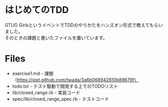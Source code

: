 # はじめてのTDD
GTUG GirlsというイベントでTDDのやりかたをハンズオン形式で教えてもらいました。  
そのときの課題と書いたファイルを置いています。  

# Files

* exercise1.md - 課題（https://gist.github.com/twada/3a6b068942810b89679f）
* todo.txt - テスト駆動で開発する上でのTODOリスト
* lib/closed_range.rb - 実装コード
* spec/lib/closed_range_spec.rb - テストコード

